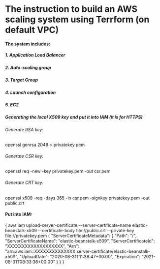 # The instruction to build an AWS scaling system using Terrform (on default VPC)
#### The system includes:
##### 1. Application Load Balancer
##### 2. Auto-scaling group
##### 3. Target Group
##### 4. Launch configuration
##### 5. EC2

 ##### Generating the local X509 key and put it into IAM (it is for HTTPS) 
 ###### Generate RSA key:
 openssl genrsa 2048 > privatekey.pem 
 ###### Generate CSR key:
 openssl req -new -key privatekey.pem -out csr.pem 
 ###### Generate CRT key:
 openssl x509 -req -days 365 -in csr.pem -signkey privatekey.pem -out public.crt 

#### Put into IAM:
{
 aws iam upload-server-certificate --server-certificate-name elastic-beanstalk-x509 --certificate-body file://public.crt --private-key file://privatekey.pem { 
    "ServerCertificateMetadata": { 
        "Path": "/", \
        "ServerCertificateName": "elastic-beanstalk-x509", 
         "ServerCertificateId": "XXXXXXXXXXXXXXXXXXX", 
         "Arn": "arn:aws:iam::XXXXXXXXXXXXXX:server-certificate/elastic-beanstalk-x509", 
         "UploadDate": "2020-08-31T11:38:47+00:00", 
         "Expiration": "2021-08-31T08:33:36+00:00" 
     } 
 }
 }
